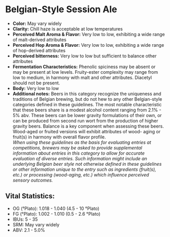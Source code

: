 # Belgian-Style Session Ale

- **Color:** May vary widely
- **Clarity:** Chill haze is acceptable at low temperatures
- **Perceived Malt Aroma & Flavor:** Very low to low, exhibiting a wide range of malt-derived attributes
- **Perceived Hop Aroma & Flavor:** Very low to low, exhibiting a wide range of hop-derived attributes
- **Perceived bitterness:** Very low to low but sufficient to balance other attributes
- **Fermentation Characteristics:** Phenolic spiciness may be absent or may be present at low levels. Fruity-ester complexity may range from low to medium, in harmony with malt and other attributes. Diacetyl should not be present.
- **Body:** Very low to low
- **Additional notes:** Beers in this category recognize the uniqueness and traditions of Belgian brewing, but do not hew to any other Belgian-style categories defined in these guidelines. The most notable characteristic that these beers share is a modest alcohol content ranging from 2.1% - 5% abv. These beers can be lower gravity formulations of their own, or can be produced from second run wort from the production of higher gravity beers. Balance is a key component when assessing these beers. Wood-aged or fruited versions will exhibit attributes of wood- aging or fruit(s) in harmony with overall flavor profile.<br/>
_When using these guidelines as the basis for evaluating entries at competitions, brewers may be asked to provide supplemental information about entries in this category to allow for accurate evaluation of diverse entries. Such information might include an underlying Belgian beer style not otherwise defined in these guidelines or other information unique to the entry such as ingredients (fruit(s), etc.) or processing (wood-aging, etc.) which influence perceived sensory outcomes._

## Vital Statistics:

- OG (°Plato): 1.018 - 1.040 (4.5 - 10 °Plato)
- FG (°Plato): 1.002 - 1.010 (0.5 - 2.6 °Plato)
- IBUs: 5 - 35
- SRM: May vary widely
- ABV: 2.1 - 5.0% 
